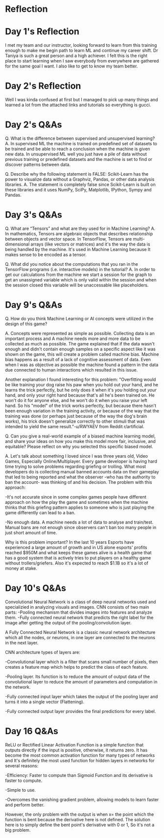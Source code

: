 # Reflection
# Day 1's Reflection
I met my team and our instructor, looking forward to learn from this training enough to make me begin path to learn ML and continue my career shift. Dr Taniya is such a great person and a high achiever. I felt this is the right place to start learning when I saw everybody from everywhere are gathered for the same goal I want. I also like to get to know my team better.
# Day 2's Reflection
Well I was kinda confused at first but I managed to pick up many things and learned a lot from the attached links and tutorials so everything is gucci.
# Day 2's Q&As
Q. What is the difference between supervised and unsupervised learning?
A. In supervised ML the machine is trained on predefined set of datasets to be trained and be able to reach a conclusion when the machine is given new data. In unsupervised ML well you just have a pile of data without previous training or predefined datasets and the machine is set to find or discover patterns between data.

Q. Describe why the following statement is FALSE: Scikit-Learn has the power to visualize data without a Graphviz, Pandas, or other data analysis libraries.
A. The statement is completely false since Scikit-Learn is built on these libraries and it uses NumPy, SciPy, Matplotlib, IPython, Sympy and Pandas.

# Day 3's Q&As
Q. What are “Tensors” and what are they used for in Machine Learning?
A. In mathematics, Tensors are algebraic objects that describes relationship between objects and vector space. In TensorFlow, Tensors are multi-dimensional arrays (like vectors or matrices) and it's the way the data is being handled by the machine. It's used in Machine Learning because It makes sense to be encoded as a tensor.

Q. What did you notice about the computations that you ran in the TensorFlow programs (i.e. interactive models) in the tutorial?
A. In order to get our calculations from the machine we start a session for the graph to get an unassigned variable which is only valid within the session and when the session closed this variable will be unaccessable like placeholders.

# Day 9's Q&As
Q. How do you think Machine Learning or AI concepts were utilized in the design of this game?

A. Concepts were represented as simple as possible. Collecting data is an important process and A machine needs more and more data to be collected as much as possible. The game explained that if the data wasn't enough and didn't contain enough samples on a specific aspect like it was shown on the game, this will create a problem called machine bias. Machine bias happens as a result of a lack of cognitive assessment of data. Even when I was as objective as possible the machine found a pattern in the data due connected to human interactions which resulted in this issue.

Another explanation I found interesting for this problem: "Overfitting would be like training your dog raise his paw when you hold out your hand, and he learns the trick perfectly, but he only does it when it's *you* holding out *your* hand, and only your right hand because that's all he's been trained on. He won't do it for anyone else, and he won't do it when you raise your left hand. So his "model" of the trick works perfectly, but because there hasn't been enough variation in the training activity, or because of the way that the training was done (or perhaps just because of the way the dog's brain works), his trick doesn't generalize correctly to other stimuli that was intended to yield the same result."-u/RWYAEV from Reddit r/artificial.

Q. Can you give a real-world example of a biased machine learning model, and share your ideas on how you make this model more fair, inclusive, and equitable? Please reflect on why you selected this specific biased model.

A. Let's talk about something I loved since I was three years old, Video Games, Especially Online/Multiplayer. Every game developer is having hard time trying to solve problems regarding griefing or trolling. What most developers do is collecting manual banned accounts data on their gameplay that led to being reported and what the observer -who has the authority to ban the account- was thinking of and his decision. The problem with this approach: 

-It's not accurate since in some complex games people have different approach on how the play the game and sometimes when the machine thinks that this griefing pattern applies to someone who is just playing the game differently can lead to a ban.

-No enough data. A machine needs a lot of data to analyse and train/test. Manual bans are not enough since observers can't ban too many people in just short amount of time.

Why is this problem important? In the last 10 years Esports have experienced a large amount of growth and in US alone esports' profits reached $950M and what keeps these games alive is a health game that has a good system that is actively tries to put players on a healthy game without trollers/griefers. Also it's expected to reach $1.1B so it's a lot of money at stake.

# Day 10's Q&As
Convolutional Neural Network is a class of deep neural networks used and specializied in analyzing visuals and images. CNN consists of two main parts: -Pooling mechanism that divides images into features and analyze them. -Fully connected neural network that predicts the right label for the image after getting the output of the pooling/convolution layer.

A Fully Connected Neural Network is a classic neural network architecture which all the nodes, or neurons, in one layer are connected to the neurons in the next layer.

CNN architecture types of layers are:

-Convolutional layer which is a filter that scans small number of pixels, then creates a feature map which helps to predict the class of each feature.

-Pooling layer. Its function is to reduce the amount of output data of the convolutional layer to reduce the amount of parameters and computation in the network.

-Fully connected input layer which takes the output of the pooling layer and turns it into a single vector (Flattening).

-Fully connected output layer provides the final predictions for every label.

# Day 16 Q&As
ReLU or Rectified Linear Activation Function is a simple function that outputs directly if the input is positive, otherwise, it returns zero. It has become the most common activation function for many types of networks and It's definitely the most used function for hidden layers in networks for several reasons:
 
-Efficiency: Faster to compute than Sigmoid Function and its derivative is faster to compute.

-Simple to use.

-Overcomes the vanishing gradient problem, allowing models to learn faster and perform better.

However, the only problem with the output is when x= the point which the function is bent because the derivative here is not defined. The solution here is to simply define the bent point's derivative with 0 or 1, So it's not a big problem.
